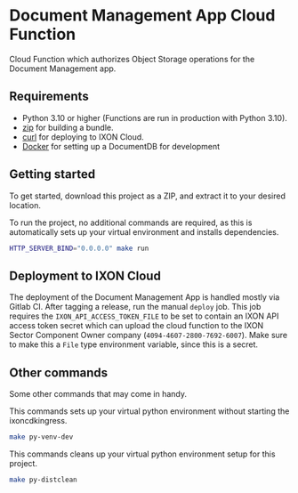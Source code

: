 # Document Management App Cloud Function

Cloud Function which authorizes Object Storage operations for the Document Management app.

## Requirements

- Python 3.10 or higher (Functions are run in production with Python 3.10).
- [zip](https://infozip.sourceforge.net/Zip.html) for building a bundle.
- [curl](https://curl.se/) for deploying to IXON Cloud.
- [Docker](https://www.docker.com/) for setting up a DocumentDB for development

## Getting started

To get started, download this project as a ZIP, and extract it to your desired location.

To run the project, no additional commands are required, as this is automatically sets up your virtual environment and installs dependencies.

```sh
HTTP_SERVER_BIND="0.0.0.0" make run
```

## Deployment to IXON Cloud

The deployment of the Document Management App is handled mostly via Gitlab CI. After tagging a release,
run the manual `deploy` job. This job requires the `IXON_API_ACCESS_TOKEN_FILE` to be set to contain
an IXON API access token secret which can upload the cloud function to the IXON Sector 
Component Owner company (`4094-4607-2800-7692-6007`). Make sure to make this a `File` type environment variable,
since this is a secret.

## Other commands

Some other commands that may come in handy.

This commands sets up your virtual python environment without starting the ixoncdkingress.

```sh
make py-venv-dev
```

This commands cleans up your virtual python environment setup for this project.

```sh
make py-distclean
```
